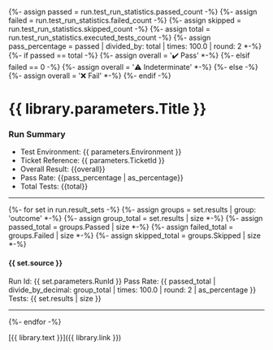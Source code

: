﻿{%- assign passed = run.test_run_statistics.passed_count -%}
{%- assign failed = run.test_run_statistics.failed_count -%}
{%- assign skipped = run.test_run_statistics.skipped_count -%}
{%- assign total = run.test_run_statistics.executed_tests_count -%}
{%- assign pass_percentage = passed | divided_by: total | times: 100.0 | round: 2  *-%}
{%- if passed == total -%}
{%- assign overall = '✔️ Pass' *-%}
{%- elsif failed == 0 -%}
{%- assign overall = '⚠️ Indeterminate' *-%}
{%- else -%}
{%- assign overall = '❌ Fail' *-%}
{%- endif -%}
# {{ library.parameters.Title }}
### Run Summary


- Test Environment: {{ parameters.Environment }}
- Ticket Reference: {{ parameters.TicketId }}
- Overall Result: {{overall}}
- Pass Rate: {{pass_percentage | as_percentage}}
- Total Tests: {{total}}


---

{%- for set in run.result_sets -%} {%- assign groups = set.results | group: 'outcome' *-%}
{%- assign group_total = set.results | size *-%}
{%- assign passed_total = groups.Passed | size *-%}
{%- assign failed_total = groups.Failed | size *-%}
{%- assign skipped_total = groups.Skipped | size *-%}

#### {{ set.source }}

Run Id: {{ set.parameters.RunId }}
Pass Rate: {{ passed_total | divide_by_decimal: group_total | times: 100.0 | round: 2 | as_percentage }}
Tests: {{ set.results | size }}

---

{%- endfor -%}


[{{ library.text }}]({{ library.link }})